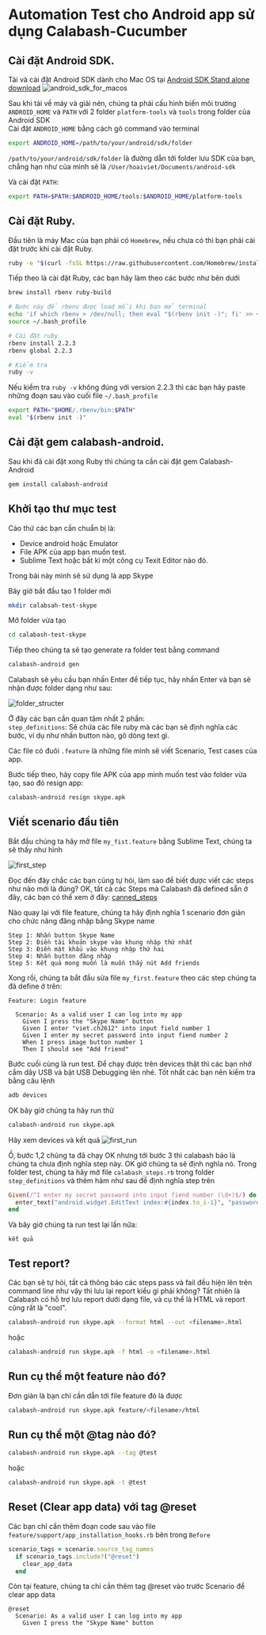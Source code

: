 # Automation Test cho Android app sử dụng Calabash-Cucumber
## Cài đặt Android SDK. 
Tải và cài đặt Android SDK dành cho Mac OS tại [Android SDK Stand alone download](http://developer.android.com/sdk/index.html#Other)
    ![android_sdk_for_macos](http://i.imgur.com/sm5eCyE.png)  
    
Sau khi tải về máy và giải nén, chúng ta phải cấu hình biến môi trường <code>ANDROID_HOME</code> và <code>PATH</code> với 2 folder <code>platform-tools</code> và <code>tools</code> trong folder của Android SDK  
Cài đặt <code>ANDROID_HOME</code> bằng cách gõ command vào terminal  
```bash
export ANDROID_HOME=/path/to/your/android/sdk/folder
```
<code>/path/to/your/android/sdk/folder</code> là đường dẫn tới folder lưu SDK của bạn, chẳng hạn như của mình sẽ là <code>/User/hoaiviet/Documents/android-sdk</code>  
  
Và cài đặt `PATH`:
```bash
export PATH=$PATH:$ANDROID_HOME/tools:$ANDROID_HOME/platform-tools
```

## Cài đặt Ruby.  
Đầu tiên là máy Mac của bạn phải có `Homebrew`, nếu chưa có thì bạn phải cài đặt trước khi cài đặt Ruby.  
```bash
ruby -e "$(curl -fsSL https://raw.githubusercontent.com/Homebrew/install/master/install)"
```
  
Tiếp theo là cài đặt Ruby, các bạn hãy làm theo các bước như bên dưới  
  
```bash
brew install rbenv ruby-build

# Bước này để rbenv được load mỗi khi bạn mở terminal
echo 'if which rbenv > /dev/null; then eval "$(rbenv init -)"; fi' >> ~/.bash_profile
source ~/.bash_profile

# Cài đặt ruby
rbenv install 2.2.3
rbenv global 2.2.3

# Kiểm tra 
ruby -v
```

Nếu kiểm tra `ruby -v` không đúng với version 2.2.3 thì các bạn hãy paste những đoạn sau vào cuối file `~/.bash_profile`
```bash
export PATH="$HOME/.rbenv/bin:$PATH"
eval "$(rbenv init -)"
```

## Cài đặt gem calabash-android.
Sau khi đã cài đặt xong Ruby thì chúng ta cần cài đặt gem Calabash-Android
```bash
gem install calabash-android
```

## Khởi tạo thư mục test
Cáo thứ các bạn cần chuẩn bị là:  
* Device android hoặc Emulator  
* File APK của app bạn muốn test.  
* Sublime Text hoặc bất kì một công cụ Texit Editor nào đó.  
  
Trong bài này mình sẽ sử dụng là app Skype

Bây giờ bắt đầu tạo 1 folder mới
```bash
mkdir calabsah-test-skype
```

Mở folder vừa tạo
```bash
cd calabash-test-skype
```

Tiếp theo chúng ta sẽ tạo generate ra folder test bằng command
```bash
calabash-android gen
```
Calabash sẽ yêu cầu bạn nhấn Enter để tiếp tục, hãy nhấn Enter và bạn sẽ nhận được folder dạng như sau: 

![folder_structer](http://i.imgur.com/Ltl5gtd.png)

Ở đây các bạn cần quan tâm nhất 2 phần:  
`step_definitions`: Sẽ chứa các file ruby mà các bạn sẽ định nghĩa các bước, ví dụ như nhấn button nào, gõ dòng text gì.

Các file có đuôi `.feature` là những file mình sẽ viết Scenario, Test cases của app.

Bước tiếp theo, hãy copy file APK của app mình muốn test vào folder vừa tạo, sao đó resign app:
```bash
calabash-android resign skype.apk
```

## Viết scenario đầu tiên
Bắt đầu chúng ta hãy mở file `my_fist.feature` bằng Sublime Text, chúng ta sẽ thấy như hình 

![first_step](http://i.imgur.com/verAlLs.png)

Đọc đến đây chắc các bạn cũng tự hỏi, làm sao để biết được viết các steps như nào mới là đúng? OK, tất cả các Steps mà Calabash đã defined sẵn ở đây, các bạn có thể xem ở đây: [canned_steps](https://github.com/calabash/calabash-android/blob/master/ruby-gem/lib/calabash-android/canned_steps.md)

Nào quay lại với file feature, chúng ta hãy định nghĩa 1 scenario đơn giản cho chức năng đăng nhập bằng Skype name

```
Step 1: Nhấn button Skype Name
Step 2: Điền tài khoản skype vào khung nhập thứ nhất
Step 3: Điền mật khẩu vào khung nhập thứ hai
Step 4: Nhấn button đăng nhập
Step 5: Kết quả mong muốn là muốn thấy nút Add friends
```

Xong rồi, chúng ta bắt đầu sửa file `my_first.feature` theo các step chúng ta đã define ở trên:

```cucumber
Feature: Login feature

  Scenario: As a valid user I can log into my app
    Given I press the "Skype Name" button
    Given I enter "viet.ch2612" into input field number 1
    Given I enter my secret password into input fiend number 2
    When I press image button number 1
    Then I should see "Add friend"
```

Bước cuối cùng là run test. Để chạy được trên devices thật thì các bạn nhớ cắm dây USB và bật USB Debugging lên nhé.
Tốt nhất các bạn nên kiểm tra bằng câu lệnh
```bash
adb devices
```

OK bây giờ chúng ta hãy run thử
```bash
calabash-android run skype.apk
```
Hãy xem devices và kết quả 
![first_run](http://i.imgur.com/LuvPgK4.png)

Ồ, bước 1,2 chúng ta đã chạy OK nhưng tới bước 3 thì calabash báo là chúng ta chưa định nghĩa step này. OK giờ chúng ta sẽ định nghĩa nó. Trong folder test, chúng ta hãy mở file `calabash_steps.rb` trong folder `step_definitions` và thêm hàm như sau để định nghĩa step trên

```ruby
Given(/^I enter my secret password into input fiend number (\d+)$/) do |arg1|
  enter_text("android.widget.EditText index:#{index.to_i-1}", "password")
end
```

Và bây giờ chúng ta run test lại lần nữa:

`kết quả`

## Test report?
Các bạn sẽ tự hỏi, tất cả thông báo các steps pass và fail đều hiện lên trên command line như vậy thì lưu lại report kiểu gì phải không? Tất nhiên là Calabash có hỗ trợ lưu report dưới dạng file, và cụ thể là HTML và report cũng rất là "cool". 
```bash
calabash-android run skype.apk --format html --out <filename>.html
```
hoặc
```bash
calabash-android run skype.apk -f html -o <filename>.html
```

## Run cụ thể một feature nào đó?
Đơn giản là bạn chỉ cần dẫn tới file feature đó là được
```bash
calabash-android run skype.apk feature/<filename>/html
```

## Run cụ thể một @tag nào đó?
```bash
calabash-android run skype.apk --tag @test
```
hoặc
```bash
calabash-android run skype.apk -t @test
```

## Reset (Clear app data) với tag @reset
Các bạn chỉ cần thêm đoạn code sau vào file `feature/support/app_installation_hooks.rb` bên trong `Before`
```ruby
scenario_tags = scenario.source_tag_names
  if scenario_tags.include?("@reset")
    clear_app_data
  end
```

Còn tại feature, chúng ta chỉ cần thêm tag @reset vào trước Scenario để clear app data
```cucumber
@reset
  Scenario: As a valid user I can log into my app
    Given I press the "Skype Name" button
```




